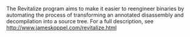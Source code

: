 The Revitalize program aims to make it easier to reengineer binaries by automating the process of transforming an annotated disassembly and decompilation into a source tree. For a full description, see http://www.jameskoppel.com/revitalize.html